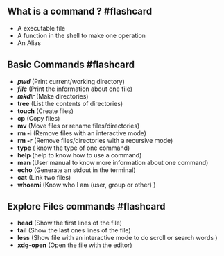 ## What is a command ? #flashcard 
* A executable file
* A function in the shell to make one operation
* An Alias
<!--ID: 1689606593518-->

## Basic Commands #flashcard 
* ***pwd*** (Print current/working directory)
* ***file*** (Print the information about one file)
* ***mkdir*** (Make directories)
* **tree** (List the contents of directories)
* **touch** (Create files)
* **cp** (Copy files)
* **mv** (Move files or rename files/directories)
* **rm -i** (Remove files with an interactive mode)
* **rm -r** (Remove files/directories with a recursive mode)
*  **type** ( know the type of one command)
* **help** (help to know how to use a command)
* **man** (User manual to know more information about one command)
* **echo** (Generate an stdout in the terminal)
* **cat** (Link two files)
* **whoami** (Know who I am (user, group or other) )  
<!--ID: 1689606456572-->


## Explore Files commands #flashcard 

* **head** (Show the first lines of the file)
* **tail** (Show the last ones lines of the file)
* **less** (Show file with an interactive mode to do scroll or search words )
* **xdg-open** (Open the file with the editor)
<!--ID: 1689606456576-->

